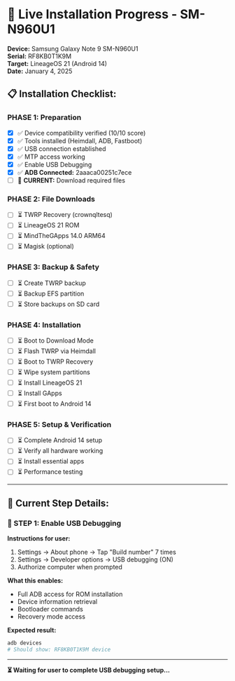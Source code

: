 # 🚀 Live Installation Progress - SM-N960U1

**Device:** Samsung Galaxy Note 9 SM-N960U1  
**Serial:** RF8KB0T1K9M  
**Target:** LineageOS 21 (Android 14)  
**Date:** January 4, 2025

## 📋 **Installation Checklist:**

### **PHASE 1: Preparation**
- [x] ✅ Device compatibility verified (10/10 score)
- [x] ✅ Tools installed (Heimdall, ADB, Fastboot)
- [x] ✅ USB connection established
- [x] ✅ MTP access working
- [x] ✅ Enable USB Debugging
- [x] ✅ **ADB Connected:** 2aaaca00251c7ece
- [ ] 🔄 **CURRENT:** Download required files

### **PHASE 2: File Downloads**
- [ ] ⏳ TWRP Recovery (crownqltesq)
- [ ] ⏳ LineageOS 21 ROM
- [ ] ⏳ MindTheGApps 14.0 ARM64
- [ ] ⏳ Magisk (optional)

### **PHASE 3: Backup & Safety**
- [ ] ⏳ Create TWRP backup
- [ ] ⏳ Backup EFS partition
- [ ] ⏳ Store backups on SD card

### **PHASE 4: Installation**
- [ ] ⏳ Boot to Download Mode
- [ ] ⏳ Flash TWRP via Heimdall
- [ ] ⏳ Boot to TWRP Recovery
- [ ] ⏳ Wipe system partitions
- [ ] ⏳ Install LineageOS 21
- [ ] ⏳ Install GApps
- [ ] ⏳ First boot to Android 14

### **PHASE 5: Setup & Verification**
- [ ] ⏳ Complete Android 14 setup
- [ ] ⏳ Verify all hardware working
- [ ] ⏳ Install essential apps
- [ ] ⏳ Performance testing

---

## 📝 **Current Step Details:**

### **🔄 STEP 1: Enable USB Debugging**

**Instructions for user:**
1. Settings → About phone → Tap "Build number" 7 times
2. Settings → Developer options → USB debugging (ON)
3. Authorize computer when prompted

**What this enables:**
- Full ADB access for ROM installation
- Device information retrieval
- Bootloader commands
- Recovery mode access

**Expected result:**
```bash
adb devices
# Should show: RF8KB0T1K9M device
```

---

**⏳ Waiting for user to complete USB debugging setup...**

